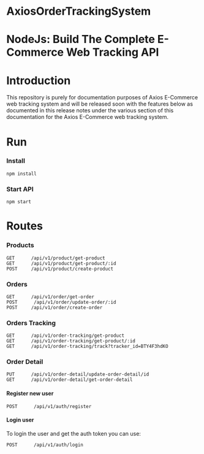 # AxiosOrderTrackingSystem

# NodeJs: Build The Complete E-Commerce Web Tracking API

# Introduction
This repository is purely for documentation purposes of Axios E-Commerce web tracking system and will be released soon with the features below as documented in this release notes under the various section of this documentation for the Axios E-Commerce web tracking system.

# Run

### Install

```
npm install
```

### Start API

```
npm start
```

# Routes

### Products

```
GET      /api/v1/product/get-product
GET      /api/v1/product/get-product/:id
POST     /api/v1/product/create-product

```

### Orders

```
GET      /api/v1/order/get-order
POST      /api/v1/order/update-order/:id
POST     /api/v1/order/create-order
```


### Orders Tracking

```
GET      /api/v1/order-tracking/get-product
GET      /api/v1/order-tracking/get-product/:id
GET      /api/v1/order-tracking/track?tracker_id=BTY4F3hdKO
```

### Order Detail

```
PUT      /api/v1/order-detail/update-order-detail/id
GET      /api/v1/order-detail/get-order-detail

```

#### Register new user

```
POST      /api/v1/auth/register
```

#### Login user

To login the user and get the auth token you can use:

```
POST      /api/v1/auth/login
```

